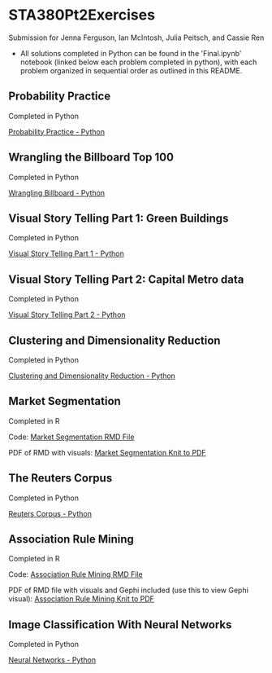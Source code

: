 # STA380Pt2Exercises
Submission for Jenna Ferguson, Ian McIntosh, Julia Peitsch, and Cassie Ren

* All solutions completed in Python can be found in the 'Final.ipynb' notebook (linked below each problem completed in python), with each problem organized in sequential order as outlined in this README.
  
## Probability Practice
Completed in Python

[Probability Practice - Python](https://github.com/cren05237/STA380Pt2Exercises/blob/main/Final.ipynb#Probability-Practice)

## Wrangling the Billboard Top 100
Completed in Python

[Wrangling Billboard - Python](https://github.com/cren05237/STA380Pt2Exercises/blob/main/Final.ipynb#wrangling-the-billboard-top-100)


## Visual Story Telling Part 1: Green Buildings
Completed in Python

[Visual Story Telling Part 1 - Python](https://github.com/cren05237/STA380Pt2Exercises/blob/main/Final.ipynb#visual-story-telling-part-1:-green-buildings)

## Visual Story Telling Part 2: Capital Metro data
Completed in Python

[Visual Story Telling Part 2 - Python](https://github.com/cren05237/STA380Pt2Exercises/blob/main/Final.ipynb#visual-story-telling-part-2:-capital-metro-data)

## Clustering and Dimensionality Reduction
Completed in Python

[Clustering and Dimensionality Reduction - Python](https://github.com/cren05237/STA380Pt2Exercises/blob/main/Final.ipynb#clustering-and-dimensionality-reduction)

## Market Segmentation
Completed in R

Code: [Market Segmentation RMD File](https://github.com/cren05237/STA380Pt2Exercises/blob/main/Market%20Segmentation.Rmd)


PDF of RMD with visuals: [Market Segmentation Knit to PDF](https://github.com/cren05237/STA380Pt2Exercises/blob/main/Market%20Segmentation.pdf) 

## The Reuters Corpus
Completed in Python

[Reuters Corpus - Python](https://github.com/cren05237/STA380Pt2Exercises/blob/main/Final.ipynb#the-reuters-corpus)

## Association Rule Mining
Completed in R 

Code: [Association Rule Mining RMD File](https://github.com/cren05237/STA380Pt2Exercises/blob/main/Association%20Rule%20Mining.Rmd) 


PDF of RMD file with visuals and Gephi included (use this to view Gephi visual): [Association Rule Mining Knit to PDF](https://github.com/cren05237/STA380Pt2Exercises/blob/main/Association-Rule-Mining.pdf) 


## Image Classification With Neural Networks
Completed in Python

[Neural Networks - Python](https://github.com/cren05237/STA380Pt2Exercises/blob/main/Final.ipynb#image-classification-with-neural-networks)
